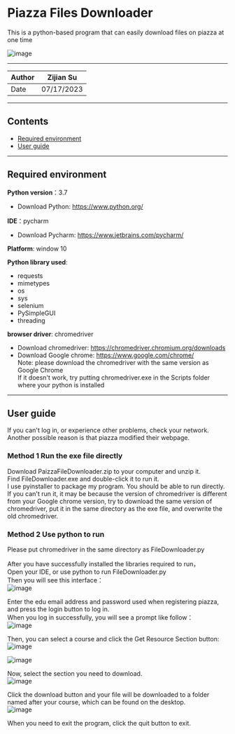 Piazza Files Downloader 
======
This is a python-based program that can easily download files on piazza at one time

![image](https://github.com/JansonSu/Piazza-Files-Downloader/assets/137122140/02b266f4-9abc-4bdf-b8a3-7b8ca269e058)

******
|Author|Zijian Su|
|---|---
|Date|07/17/2023
******
## Contents <br>
* [Required environment](#required-environment)
* [User guide](#user-guide)
  
********
## Required environment 

**Python version**：3.7 
* Download Python: https://www.python.org/

**IDE**：pycharm  
* Download Pycharm: https://www.jetbrains.com/pycharm/

**Platform**: window 10  

**Python library used**:  
* requests
* mimetypes
* os
* sys
* selenium
* PySimpleGUI
* threading

**browser driver**: chromedriver
* Download chromedriver: https://chromedriver.chromium.org/downloads
* Download Google chrome: https://www.google.com/chrome/  
Note: please download the chromedriver with the same version as Google Chrome  
If it doesn't work, try putting chromedriver.exe in the Scripts folder where your python is installed
********
## User guide  
If you can't log in, or experience other problems, check your network. Another possible reason is that piazza modified their webpage.

### Method 1 Run the exe file directly 
Download PaizzaFileDownloader.zip to your computer and unzip it.   
Find FileDownloader.exe and double-click it to run it.  
I use pyinstaller to package my program. You should be able to run directly.
If you can't run it, it may be because the version of chromedriver is different from your Google chrome version, try to download the same version of chromedriver, put it in the same directory as the exe file, and overwrite the old chromedriver.  

### Method 2 Use python to run  
Please put chromedriver in the same directory as FileDownloader.py

After you have successfully installed the libraries required to run，  
Open your IDE, or use python to run FileDownloader.py  
Then you will see this interface：   
![image](https://github.com/JansonSu/Piazza-Files-Downloader/assets/137122140/02b266f4-9abc-4bdf-b8a3-7b8ca269e058)  
  
Enter the edu email address and password used when registering piazza, and press the login button to log in.   
When you log in successfully, you will see a prompt like follow：  
![image](https://github.com/JansonSu/Piazza-Files-Downloader/assets/137122140/09adb36a-f7b3-4437-a604-0f8a5c91b801)  
  
Then, you can select a course and click the Get Resource Section button:  
![image](https://github.com/JansonSu/Piazza-Files-Downloader/assets/137122140/70d67a12-ce93-40dc-b426-34b6e99f1a78)  
  
![image](https://github.com/JansonSu/Piazza-Files-Downloader/assets/137122140/ddc4dfd6-2027-4e96-893a-b9c1e515d691)
  
Now, select the section you need to download.  
![image](https://github.com/JansonSu/Piazza-Files-Downloader/assets/137122140/3f08f24c-1b89-4f11-be7d-dc431bde664c)  
  
Click the download button and your file will be downloaded to a folder named after your course, which can be found on the desktop.  
![image](https://github.com/JansonSu/Piazza-Files-Downloader/assets/137122140/008191a7-dce8-463e-9b35-3ba41c45003c)
  
When you need to exit the program, click the quit button to exit.



